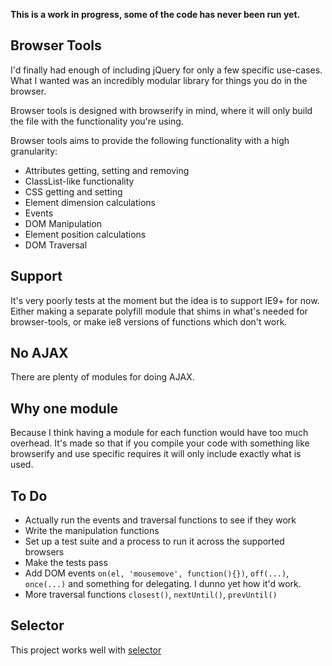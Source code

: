 **This is a work in progress, some of the code has never been run yet.**

Browser Tools
-------------

I'd finally had enough of including jQuery for only a few specific use-cases. What I wanted was an incredibly modular library for things you do in the browser.

Browser tools is designed with browserify in mind, where it will only build the file with the functionality you're using.

Browser tools aims to provide the following functionality with a high granularity:

* Attributes getting, setting and removing
* ClassList-like functionality
* CSS getting and setting
* Element dimension calculations
* Events
* DOM Manipulation
* Element position calculations
* DOM Traversal

Support
-------

It's very poorly tests at the moment but the idea is to support IE9+ for now. Either making a separate polyfill module that shims in what's needed for browser-tools, or make ie8 versions of functions which don't work.

No AJAX
-------

There are plenty of modules for doing AJAX.

Why one module
--------------

Because I think having a module for each function would have too much overhead. It's made so that if you compile your code with something like browserify and use specific requires it will only include exactly what is used.

To Do
-----

* Actually run the events and traversal functions to see if they work
* Write the manipulation functions
* Set up a test suite and a process to run it across the supported browsers
* Make the tests pass
* Add DOM events `on(el, 'mousemove', function(){})`, `off(...)`, `once(...)` and something for delegating. I dunno yet how it'd work.
* More traversal functions `closest()`, `nextUntil()`, `prevUntil()`

Selector
--------

This project works well with [selector][selector]

[selector]: /Bockit/selector